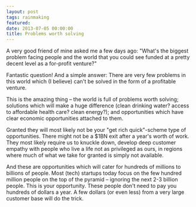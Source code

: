 ```yaml
---
layout: post
tags: rainmaking
featured: 
date: 2013-07-05 00:00:00
title: Problems worth solving
---
```

A very good friend of mine asked me a few days ago: "What's the biggest problem facing people and the world that you could see funded at a pretty decent level as a for-profit venture?"

Fantastic question! And a simple answer: There are very few problems in this world which (I believe) can't be solved in the form of a profitable venture.

This is the amazing thing – the world is full of problems worth solving; solutions which will make a huge difference (clean drinking water? access to affordable health care? clean energy?); and opportunities which have clear economic opportunities attached to them.

Granted they will most likely not be your "get rich quick"-scheme type of opportunities. There might not be a $1BN exit after a year's worth of work. They most likely require us to knuckle down, develop deep customer empathy with people who live a life not as privileged as ours, in regions where much of what we take for granted is simply not available.

And these are opportunities which will cater for hundreds of millions to billions of people. Most (tech) startups today focus on the few hundred million people on the top of the pyramid – ignoring the next 2-3 billion people. This is your opportunity. These people don't need to pay you hundreds of dollars a year. A few dollars (or even less) from a very large customer base will do the trick.

